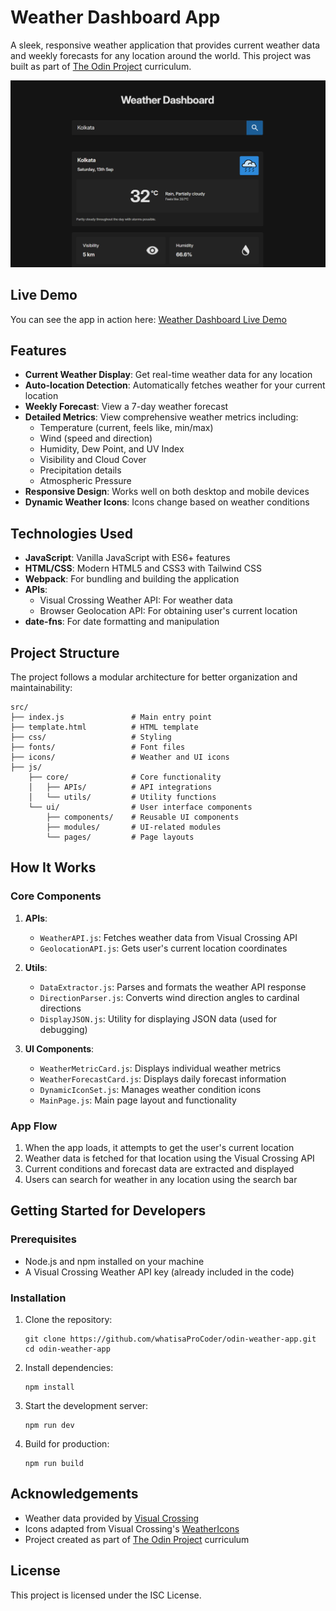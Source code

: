 # Weather Dashboard App

A sleek, responsive weather application that provides current weather data and weekly forecasts for any location around the world. This project was built as part of [The Odin Project](https://www.theodinproject.com/) curriculum.

![Weather Dashboard Preview](demo/dashboard.png)

## Live Demo

You can see the app in action here: [Weather Dashboard Live Demo](https://whatisaprocoder.github.io/odin-weather-app/)

## Features

- **Current Weather Display**: Get real-time weather data for any location
- **Auto-location Detection**: Automatically fetches weather for your current location
- **Weekly Forecast**: View a 7-day weather forecast
- **Detailed Metrics**: View comprehensive weather metrics including:
  - Temperature (current, feels like, min/max)
  - Wind (speed and direction)
  - Humidity, Dew Point, and UV Index
  - Visibility and Cloud Cover
  - Precipitation details
  - Atmospheric Pressure
- **Responsive Design**: Works well on both desktop and mobile devices
- **Dynamic Weather Icons**: Icons change based on weather conditions

## Technologies Used

- **JavaScript**: Vanilla JavaScript with ES6+ features
- **HTML/CSS**: Modern HTML5 and CSS3 with Tailwind CSS
- **Webpack**: For bundling and building the application
- **APIs**:
  - Visual Crossing Weather API: For weather data
  - Browser Geolocation API: For obtaining user's current location
- **date-fns**: For date formatting and manipulation

## Project Structure

The project follows a modular architecture for better organization and maintainability:

```
src/
├── index.js               # Main entry point
├── template.html          # HTML template
├── css/                   # Styling
├── fonts/                 # Font files
├── icons/                 # Weather and UI icons
├── js/
    ├── core/              # Core functionality
    │   ├── APIs/          # API integrations
    │   └── utils/         # Utility functions
    └── ui/                # User interface components
        ├── components/    # Reusable UI components
        ├── modules/       # UI-related modules
        └── pages/         # Page layouts
```

## How It Works

### Core Components

1. **APIs**:

   - `WeatherAPI.js`: Fetches weather data from Visual Crossing API
   - `GeolocationAPI.js`: Gets user's current location coordinates

2. **Utils**:

   - `DataExtractor.js`: Parses and formats the weather API response
   - `DirectionParser.js`: Converts wind direction angles to cardinal directions
   - `DisplayJSON.js`: Utility for displaying JSON data (used for debugging)

3. **UI Components**:
   - `WeatherMetricCard.js`: Displays individual weather metrics
   - `WeatherForecastCard.js`: Displays daily forecast information
   - `DynamicIconSet.js`: Manages weather condition icons
   - `MainPage.js`: Main page layout and functionality

### App Flow

1. When the app loads, it attempts to get the user's current location
2. Weather data is fetched for that location using the Visual Crossing API
3. Current conditions and forecast data are extracted and displayed
4. Users can search for weather in any location using the search bar

## Getting Started for Developers

### Prerequisites

- Node.js and npm installed on your machine
- A Visual Crossing Weather API key (already included in the code)

### Installation

1. Clone the repository:

   ```
   git clone https://github.com/whatisaProCoder/odin-weather-app.git
   cd odin-weather-app
   ```

2. Install dependencies:

   ```
   npm install
   ```

3. Start the development server:

   ```
   npm run dev
   ```

4. Build for production:
   ```
   npm run build
   ```

## Acknowledgements

- Weather data provided by [Visual Crossing](https://www.visualcrossing.com/)
- Icons adapted from Visual Crossing's [WeatherIcons](https://github.com/visualcrossing/WeatherIcons)
- Project created as part of [The Odin Project](https://www.theodinproject.com/) curriculum

## License

This project is licensed under the ISC License.
